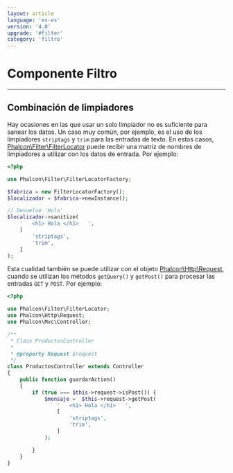 ```yaml
---
layout: article
language: 'es-es'
version: '4.0'
upgrade: '#filter'
category: 'filtro'
---
```

# Componente Filtro

* * *

## Combinación de limpiadores

Hay ocasiones en las que usar un solo limpiador no es suficiente para sanear los datos. Un caso muy común, por ejemplo, es el uso de los limpiadores `striptags` y `trim` para las entradas de texto. En estos casos, [Phalcon\Filter\FilterLocator](api/Phalcon_Filter_FilterLocator) puede recibir una matriz de nombres de limpiadores a utilizar con los datos de entrada. Por ejemplo:

```php
<?php

use Phalcon\Filter\FilterLocatorFactory;

$fabrica = new FilterLocatorFactory();
$localizador = $fabrica->newInstance();

// Devuelve 'Hola'
$localizador->sanitize(
    '   <h1> Hola </h1>   ',
    [
        'striptags',
        'trim',
    ]
);
```

Esta cualidad también se puede utilizar con el objeto [Phalcon\Http\Request](api/Phalcon_Http_Request), cuando se utilizan los métodos `getQuery()` y `getPost()` para procesar las entradas `GET` y `POST`. Por ejemplo:

```php
<?php

use Phalcon\Filter\FilterLocator;
use Phalcon\Http\Request;
use Phalcon\Mvc\Controller;

/**
 * Class ProductosController
 * 
 * @property Request $request
 */
class ProductosController extends Controller
{
    public function guardarAction()
    {
        if (true === $this->request->isPost()) {
            $mensaje =  $this->request->getPost(
                '   <h1> Hola </h1>   ',
                [
                    'striptags',
                    'trim',
                ]
            );

        }
    }
}
```